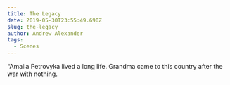 ```yaml
---
title: The Legacy
date: 2019-05-30T23:55:49.690Z
slug: the-legacy
author: Andrew Alexander
tags:
  - Scenes
---
```


“Amalia Petrovyka lived a long life. Grandma came to this country after the war with nothing.
